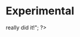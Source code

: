 # Experimental
<!DOCTYPE html PUBLIC "-//W3C//DTD HTML 4.01 Transitional//EN">
<html>
<head>
  <meta content="text/html; charset=ISO-8859-1" http-equiv="content-type">
  <title>datetest</title>
</head>
<body>

<?php
echo "If this works, we <i>really</i> did it!";
?>

<?php echo date("F jS, Y"); ?>
<div style="text-align: center;"><? echo date("F jS, Y"); ?></div>

</body>
</html>
